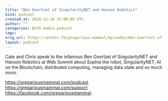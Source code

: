 ```yaml
---
title: "Ben Goertzel of SingularityNET and Hanson Robotics"
kind: podcast
created_at: 2018-12-18 15:00:00 UTC
author: ""
categories: Both media podcast
tags: 
orig_url: https://anchor.fm/gregarious-mammal/episodes/Ben-Goertzel-of-SingularityNET-and-Hanson-Robotics-e2podg
layout: podcast
---
```

Cate and Chris speak to the infamous Ben Goertzel of SingularityNET and Hanson Robotics at Web Summit about Sophia the robot, SingularityNET, AI on the Blockchain, distributed computing, managing data state and so much more.

https://gregariousmammal.com/podcast
https://gregariousmammal.com/support
https://facebook.com/gregariousmammal.